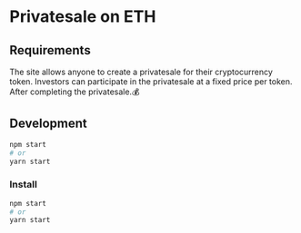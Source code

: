 
# Privatesale on ETH
## Requirements
The site allows anyone to create a privatesale for their cryptocurrency token. Investors can participate in the privatesale at a fixed price per token. After completing the privatesale.💰
## Development

```bash
npm start
# or
yarn start
```

### Install
```bash
npm start
# or
yarn start

```
